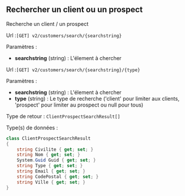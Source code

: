 ## <span id='rechercher'>Rechercher un client ou un prospect</span>

Recherche un client / un prospect

Url :`[GET] v2/customers/search/{searchstring}`

Paramètres : 

- **searchstring** (string) : L'élement à chercher

Url :`[GET] v2/customers/search/{searchstring}/{type}`

Paramètres : 

- **searchstring** (string) : L'élement à chercher
- **type** (string) : Le type de recherche ('client' pour limiter aux clients, 'prospect' pour limiter au prospect ou null pour tous)

Type de retour : `ClientProspectSearchResult[]`

Type(s) de données :

```csharp
class ClientProspectSearchResult
{
	string Civilite { get; set; }
	string Nom { get; set; }
	System.Guid Guid { get; set; }
	string Type { get; set; }
	string Email { get; set; }
	string CodePostal { get; set; }
	string Ville { get; set; }
}

```
